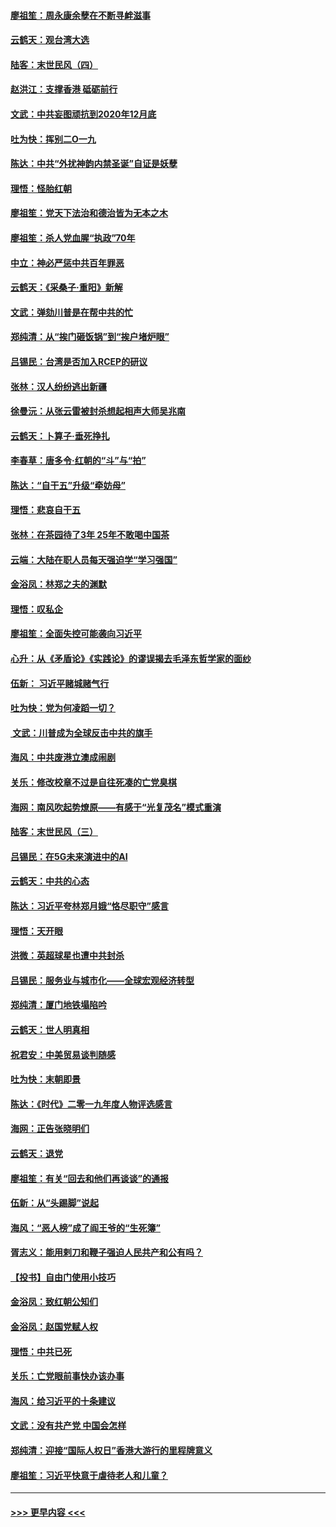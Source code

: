 #### [廖祖笙：周永康余孽在不断寻衅滋事](../pages/nsc993/n11751013.md?t=12282144) 
#### [云鹤天：观台湾大选](../pages/nsc993/n11751007.md?t=12282144) 
#### [陆客：末世民风（四）](../pages/nsc993/n11749203.md?t=12282144) 
#### [赵洪江：支撑香港 砥砺前行](../pages/nsc993/n11748482.md?t=12282144) 
#### [文武：中共妄图顽抗到2020年12月底](../pages/nsc993/n11748446.md?t=12282144) 
#### [吐为快：挥别二O一九](../pages/nsc993/n11748411.md?t=12282144) 
#### [陈达：中共“外扰神韵内禁圣诞”自证是妖孽](../pages/nsc993/n11748226.md?t=12282144) 
#### [理悟：怪胎红朝](../pages/nsc993/n11748206.md?t=12282144) 
#### [廖祖笙：党天下法治和德治皆为无本之木](../pages/nsc993/n11748135.md?t=12282144) 
#### [廖祖笙：杀人党血腥“执政”70年](../pages/nsc993/n11745144.md?t=12282144) 
#### [中立：神必严惩中共百年罪恶](../pages/nsc993/n11744970.md?t=12282144) 
#### [云鹤天：《采桑子‧重阳》新解](../pages/nsc993/n11744948.md?t=12282144) 
#### [文武：弹劾川普是在帮中共的忙](../pages/nsc993/n11744758.md?t=12282144) 
#### [郑纯清：从“挨门砸饭锅”到“挨户堵炉眼”](../pages/nsc993/n11744745.md?t=12282144) 
#### [吕锡民：台湾是否加入RCEP的研议](../pages/nsc993/n11744701.md?t=12282144) 
#### [张林：汉人纷纷逃出新疆](../pages/nsc993/n11743530.md?t=12282144) 
#### [徐曼沅：从张云雷被封杀想起相声大师吴兆南](../pages/nsc993/n11741816.md?t=12282144) 
#### [云鹤天：卜算子‧垂死挣扎](../pages/nsc993/n11739956.md?t=12282144) 
#### [李春草：唐多令‧红朝的“斗”与“拍”](../pages/nsc993/n11739830.md?t=12282144) 
#### [陈达：“自干五”升级“牵妨母”](../pages/nsc993/n11739724.md?t=12282144) 
#### [理悟：悲哀自干五](../pages/nsc993/n11739547.md?t=12282144) 
#### [张林：在茶园待了3年 25年不敢喝中国茶](../pages/nsc993/n11739240.md?t=12282144) 
#### [云端：大陆在职人员每天强迫学“学习强国”](../pages/nsc993/n11738735.md?t=12282144) 
#### [金浴凤：林郑之夫的渊默](../pages/nsc993/n11737735.md?t=12282144) 
#### [理悟：叹私企](../pages/nsc993/n11737715.md?t=12282144) 
#### [廖祖笙：全面失控可能袭向习近平](../pages/nsc993/n11737704.md?t=12282144) 
#### [心升：从《矛盾论》《实践论》的谬误揭去毛泽东哲学家的面纱](../pages/nsc993/n11736962.md?t=12282144) 
#### [伍新： 习近平赌城赌气行](../pages/nsc993/n11736929.md?t=12282144) 
#### [吐为快：党为何凌蹈一切？](../pages/nsc993/n11736915.md?t=12282144) 
#### [ 文武：川普成为全球反击中共的旗手](../pages/nsc993/n11736882.md?t=12282144) 
#### [海风：中共废港立澳成闹剧](../pages/nsc993/n11735857.md?t=12282144) 
#### [关乐：修改校章不过是自往死凑的亡党臭棋](../pages/nsc993/n11735097.md?t=12282144) 
#### [海网：南风吹起势燎原——有感于“光复茂名”模式重演](../pages/nsc993/n11732308.md?t=12282144) 
#### [陆客：末世民风（三）](../pages/nsc993/n11732211.md?t=12282144) 
#### [吕锡民：在5G未来演进中的AI](../pages/nsc993/n11730010.md?t=12282144) 
#### [云鹤天：中共的心态](../pages/nsc993/n11729906.md?t=12282144) 
#### [陈达：习近平夸林郑月娥“恪尽职守”感言](../pages/nsc993/n11729881.md?t=12282144) 
#### [理悟：天开眼](../pages/nsc993/n11729699.md?t=12282144) 
#### [洪微：英超球星也遭中共封杀](../pages/nsc993/n11727243.md?t=12282144) 
#### [吕锡民：服务业与城市化——全球宏观经济转型](../pages/nsc993/n11725845.md?t=12282144) 
#### [郑纯清：厦门地铁塌陷吟](../pages/nsc993/n11725813.md?t=12282144) 
#### [云鹤天：世人明真相](../pages/nsc993/n11725621.md?t=12282144) 
#### [祝君安：中美贸易谈判随感](../pages/nsc993/n11725609.md?t=12282144) 
#### [吐为快：末朝即景](../pages/nsc993/n11723365.md?t=12282144) 
#### [陈达：《时代》二零一九年度人物评选感言](../pages/nsc993/n11723337.md?t=12282144) 
#### [海网：正告张晓明们](../pages/nsc993/n11723228.md?t=12282144) 
#### [云鹤天：退党](../pages/nsc993/n11723056.md?t=12282144) 
#### [廖祖笙：有关“回去和他们再谈谈”的通报](../pages/nsc993/n11722442.md?t=12282144) 
#### [伍新：从“头踢脚”说起](../pages/nsc993/n11722429.md?t=12282144) 
#### [海风：“恶人榜”成了阎王爷的“生死簿”](../pages/nsc993/n11722272.md?t=12282144) 
#### [胥志义：能用剌刀和鞭子强迫人民共产和公有吗？](../pages/nsc993/n11720569.md?t=12282144) 
#### [【投书】自由门使用小技巧](../pages/nsc993/n11720180.md?t=12282144) 
#### [金浴凤：致红朝公知们](../pages/nsc993/n11720563.md?t=12282144) 
#### [金浴凤：赵国党赋人权](../pages/nsc993/n11720533.md?t=12282144) 
#### [理悟：中共已死](../pages/nsc993/n11720233.md?t=12282144) 
#### [关乐：亡党眼前事快办该办事](../pages/nsc993/n11719160.md?t=12282144) 
#### [海风：给习近平的十条建议](../pages/nsc993/n11717616.md?t=12282144) 
#### [文武：没有共产党 中国会怎样](../pages/nsc993/n11717584.md?t=12282144) 
#### [郑纯清：迎接“国际人权日”香港大游行的里程牌意义](../pages/nsc993/n11717417.md?t=12282144) 
#### [廖祖笙：习近平快意于虐待老人和儿童？](../pages/nsc993/n11715313.md?t=12282144) 

----
#### [ >>> 更早内容 <<< ](../indexes/nsc993-earlier.md)
